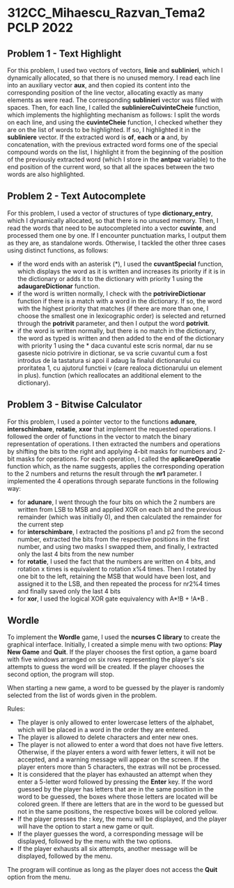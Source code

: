 # 312CC_Mihaescu_Razvan_Tema2 PCLP 2022

## Problem 1 - Text Highlight

For this problem, I used two vectors of vectors, **linie** and **sublinieri**, which I dynamically allocated, so that there is no unused memory.
I read each line into an auxiliary vector **aux**, and then copied its content into the corresponding position of the line vector, allocating exactly as many elements as were read. The corresponding **sublinieri** vector was filled with spaces.
Then, for each line, I called the **subliniereCuivinteCheie** function, which implements the highlighting mechanism as follows: I split the words on each line, and using the **cuvinteCheie** function, I checked whether they are on the list of words to be highlighted. If so, I highlighted it in the **subliniere** vector.
If the extracted word is **of**, **each** or **a** and, by concatenation, with the previous extracted word forms one of the special compound words on the list, I highlight it from the beginning of the position of the previously extracted word (which I store in the **antpoz** variable) to the end position of the current word, so that all the spaces between the two words are also highlighted.


## Problem 2 - Text Autocomplete 

For this problem, I used a vector of structures of type **dictionary_entry**, which I dynamically allocated, so that there is no unused memory.
Then, I read the words that need to be autocompleted into a vector **cuvinte**, and processed them one by one. If I encounter punctuation marks, I output them as they are, as standalone words.
Otherwise, I tackled the other three cases using distinct functions, as follows:

 * if the word ends with an asterisk (*), I used the **cuvantSpecial** function, which displays the word as it is written and increases its priority if it is in the dictionary or adds it to the dictionary with priority 1 using the **adaugareDictionar** function.
 * if the word is written normally, I check with the **potrivireDictionar** function if there is a match with a word in the dictionary. If so, the word with the highest priority that matches (if there are more than one, I choose the smallest one in lexicographic order) is selected and returned through the **potrivit** parameter, and then I output the word **potrivit**.
 * if the word is written normally, but there is no match in the dictionary, the word as typed is written and then added to the end of the dictionary with priority 1 using the   * daca cuvantul este scris normal, dar nu se gaseste nicio potrivire in dictionar, se va scrie cuvantul cum a fost introdus de la tastatura si apoi il adaug la finalul dictionarului cu proritatea 1, cu ajutorul functiei v (care realoca dictionarului un element in plus).
 function (which reallocates an additional element to the dictionary).


## Problem 3 - Bitwise Calculator 

For this problem, I used a pointer vector to the functions **adunare**, **interschimbare**, **rotatie**, **xxor** that implement the requested operations. I followed the order of functions in the vector to match the binary representation of operations.
I then extracted the numbers and operations by shifting the bits to the right and applying 4-bit masks for numbers and 2-bit masks for operations.
For each operation, I called the **aplicareOperatie** function which, as the name suggests, applies the corresponding operation to the 2 numbers and returns the result through the **nr1** parameter.
I implemented the 4 operations through separate functions in the following way:

 * for **adunare**, I went through the four bits on which the 2 numbers are written from LSB to MSB and applied XOR on each bit and the previous remainder (which was initially 0), and then calculated the remainder for the current step
 * for **interschimbare**, I extracted the positions p1 and p2 from the second number, extracted the bits from the respective positions in the first number, and using two masks I swapped them, and finally, I extracted only the last 4 bits from the new number
 * for **rotatie**, I used the fact that the numbers are written on 4 bits, and rotation x times is equivalent to rotation x%4 times. Then I rotated by one bit to the left, retaining the MSB that would have been lost, and assigned it to the LSB, and then repeated the process for nr2%4 times and finally saved only the last 4 bits
 * for **xor**, I used the logical XOR gate equivalency with A*!B + !A*B .


## Wordle 

To implement the **Wordle** game, I used the **ncurses C library** to create the graphical interface. Initially, I created a simple menu with two options: **Play New Game** and **Quit**. If the player chooses the first option, a game board with five windows arranged on six rows representing the player's six attempts to guess the word will be created. If the player chooses the second option, the program will stop.

When starting a new game, a word to be guessed by the player is randomly selected from the list of words given in the problem.

Rules:

 * The player is only allowed to enter lowercase letters of the alphabet, which will be placed in a word in the order they are entered.
 * The player is allowed to delete characters and enter new ones.
 * The player is not allowed to enter a word that does not have five letters. Otherwise, if the player enters a word with fewer letters, it will not be accepted, and a warning message will appear on the screen. If the player enters more than 5 characters, the extras will not be processed.
 * It is considered that the player has exhausted an attempt when they enter a 5-letter word followed by pressing the **Enter** key. If the word guessed by the player has letters that are in the same position in the word to be guessed, the boxes where those letters are located will be colored green. If there are letters that are in the word to be guessed but not in the same positions, the respective boxes will be colored yellow.
 * If the player presses the **:** key, the menu will be displayed, and the player will have the option to start a new game or quit.
 * If the player guesses the word, a corresponding message will be displayed, followed by the menu with the two options.
 * If the player exhausts all six attempts, another message will be displayed, followed by the menu.
 
The program will continue as long as the player does not access the **Quit** option from the menu.  

